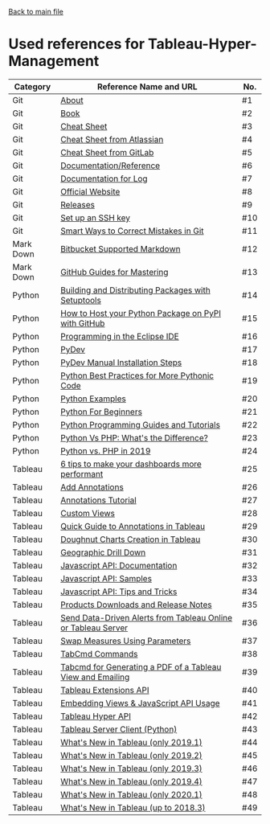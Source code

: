 

[Back to main file](README.md)

Used references for Tableau-Hyper-Management
============================================

| Category   | Reference Name and URL                                                                                                                                                                                                                                                                                                 | No.  |
| ---------- | ---------------------------------------------------------------------------------------------------------------------------------------------------------------------------------------------------------------------------------------------------------------------------------------------------------------------- | ---- |
| Git        | [About](https://git-scm.com/about)                                                                                                                                                                                                                                                                                     | #1   |
| Git        | [Book](https://git-scm.com/book/en/v2)                                                                                                                                                                                                                                                                                 | #2   |
| Git        | [Cheat Sheet](https://services.github.com/on-demand/downloads/github-git-cheat-sheet.pdf)                                                                                                                                                                                                                              | #3   |
| Git        | [Cheat Sheet from Atlassian](https://www.google.com/url?sa=t&rct=j&q=&esrc=s&source=web&cd=10&cad=rja&uact=8&ved=2ahUKEwiL37Sx8tHdAhVBDywKHQHfDBgQFjAJegQIChAC&url=https%3A%2F%2Fwww.atlassian.com%2Fdam%2Fjcr%3A8132028b-024f-4b6b-953e-e68fcce0c5fa%2Fatlassian-git-cheatsheet.pdf&usg=AOvVaw2TdLUeHteS2YU_G9u_-6nP) | #4   |
| Git        | [Cheat Sheet from GitLab](https://about.gitlab.com/images/press/git-cheat-sheet.pdf)                                                                                                                                                                                                                                   | #5   |
| Git        | [Documentation/Reference](https://git-scm.com/doc)                                                                                                                                                                                                                                                                     | #6   |
| Git        | [Documentation for Log](https://git-scm.com/docs/git-log)                                                                                                                                                                                                                                                              | #7   |
| Git        | [Official Website](https://git-scm.com/)                                                                                                                                                                                                                                                                               | #8   |
| Git        | [Releases](https://github.com/git-for-windows/git/releases/)                                                                                                                                                                                                                                                           | #9   |
| Git        | [Set up an SSH key](https://confluence.atlassian.com/bitbucket/set-up-an-ssh-key-728138079.html)                                                                                                                                                                                                                       | #10  |
| Git        | [Smart Ways to Correct Mistakes in Git](https://css-tricks.com/the-smart-ways-to-correct-mistakes-in-git/)                                                                                                                                                                                                             | #11  |
| Mark Down  | [Bitbucket Supported Markdown](https://bitbucket.org/tutorials/markdowndemo)                                                                                                                                                                                                                                           | #12  |
| Mark Down  | [GitHub Guides for Mastering](https://guides.github.com/features/mastering-markdown/)                                                                                                                                                                                                                                  | #13  |
| Python     | [Building and Distributing Packages with Setuptools](https://setuptools.readthedocs.io/en/latest/setuptools.html)                                                                                                                                                                                                      | #14  |
| Python     | [How to Host your Python Package on PyPI with GitHub](https://www.codementor.io/arpitbhayani/host-your-python-package-using-github-on-pypi-du107t7ku)                                                                                                                                                                  | #15  |
| Python     | [Programming in the Eclipse IDE](https://www.ics.uci.edu/~pattis/common/handouts/introtopythonineclipse/)                                                                                                                                                                                                              | #16  |
| Python     | [PyDev](http://www.pydev.org/)                                                                                                                                                                                                                                                                                         | #17  |
| Python     | [PyDev Manual Installation Steps](http://www.pydev.org/manual_101_install.html)                                                                                                                                                                                                                                        | #18  |
| Python     | [Python Best Practices for More Pythonic Code](https://realpython.com/tutorials/best-practices/)                                                                                                                                                                                                                       | #19  |
| Python     | [Python Examples](https://pythonexamples.org/)                                                                                                                                                                                                                                                                         | #20  |
| Python     | [Python For Beginners](https://www.python.org/about/gettingstarted/)                                                                                                                                                                                                                                                   | #21  |
| Python     | [Python Programming Guides and Tutorials](https://www.pythoncentral.io/)                                                                                                                                                                                                                                               | #22  |
| Python     | [Python Vs PHP: What's the Difference?](https://www.guru99.com/python-vs-php.html)                                                                                                                                                                                                                                     | #23  |
| Python     | [Python vs. PHP in 2019](https://hackr.io/blog/python-vs-php-in-2019)                                                                                                                                                                                                                                                  | #24  |
| Tableau    | [6 tips to make your dashboards more performant](https://www.tableau.com/about/blog/2016/1/5-tips-make-your-dashboards-more-performant-48574?__src=liftigniter&__widget=blog-widget&li_source=LI&li_medium=blog-widget)                                                                                                | #25  |
| Tableau    | [Add Annotations](https://onlinehelp.tableau.com/current/pro/desktop/en-us/annotations_annotations_add.htm)                                                                                                                                                                                                            | #26  |
| Tableau    | [Annotations Tutorial](https://www.tutorialgateway.org/tableau-annotations/)                                                                                                                                                                                                                                           | #27  |
| Tableau    | [Custom Views](https://onlinehelp.tableau.com/current/pro/desktop/en-us/customview.htm)                                                                                                                                                                                                                                | #28  |
| Tableau    | [Quick Guide to Annotations in Tableau](https://interworks.com/blog/ekreitler/2016/08/11/quick-guide-annotations-tableau)                                                                                                                                                                                              | #29  |
| Tableau    | [Doughnut Charts Creation in Tableau](https://kb.tableau.com/articles/issue/creating-donut-charts)                                                                                                                                                                                                                     | #30  |
| Tableau    | [Geographic Drill Down](https://vizpainter.com/another-tableau-mapping-tip-geographic-drill-down-to-lower-levels-of-detail/)                                                                                                                                                                                           | #31  |
| Tableau    | [Javascript API: Documentation](https://onlinehelp.tableau.com/current/api/js_api/en-us/JavaScriptAPI/js_api.htm#)                                                                                                                                                                                                     | #32  |
| Tableau    | [Javascript API: Samples](https://github.com/tableau/js-api-samples)                                                                                                                                                                                                                                                   | #33  |
| Tableau    | [Javascript API: Tips and Tricks](https://www.youtube.com/watch?v=0xXUYj4WCiU&list=PL_qx68DwhYA8e_z9k7uoRw0zayoY35nUJ&index=4)                                                                                                                                                                                         | #34  |
| Tableau    | [Products Downloads and Release Notes](https://www.tableau.com/support/releases)                                                                                                                                                                                                                                       | #35  |
| Tableau    | [Send Data-Driven Alerts from Tableau Online or Tableau Server](https://onlinehelp.tableau.com/current/pro/desktop/en-us/data_alerts.htm)                                                                                                                                                                              | #36  |
| Tableau    | [Swap Measures Using Parameters](https://onlinehelp.tableau.com/current/pro/desktop/en-us/parameters_swap.htm)                                                                                                                                                                                                         | #37  |
| Tableau    | [TabCmd Commands](https://onlinehelp.tableau.com/current/server/en-us/tabcmd_cmd.htm)                                                                                                                                                                                                                                  | #38  |
| Tableau    | [Tabcmd for Generating a PDF of a Tableau View and Emailing](https://kb.tableau.com/articles/howto/tabcmd-for-generating-a-pdf-and-emailing)                                                                                                                                                                           | #39  |
| Tableau    | [Tableau Extensions API](https://tableau.github.io/)                                                                                                                                                                                                                                                                   | #40  |
| Tableau    | [Embedding Views & JavaScript API Usage](https://tableau.github.io/embedding-playbook/pages/01_embedding_and_jsapi)                                                                                                                                                                                                    | #41  |
| Tableau    | [Tableau Hyper API](https://help.tableau.com/current/api/hyper_api/en-us/)                                                                                                                                                                                                                                             | #42  |
| Tableau    | [Tableau Server Client (Python)](https://tableau.github.io/server-client-python/)                                                                                                                                                                                                                                      | #43  |
| Tableau    | [What's New in Tableau (only 2019.1)](https://help.tableau.com/v2019.1/pro/desktop/en-us/whatsnew_desktop.htm)                                                                                                                                                                                                         | #44  |
| Tableau    | [What's New in Tableau (only 2019.2)](https://help.tableau.com/v2019.2/pro/desktop/en-us/whatsnew_desktop.htm)                                                                                                                                                                                                         | #45  |
| Tableau    | [What's New in Tableau (only 2019.3)](https://help.tableau.com/v2019.3/pro/desktop/en-us/whatsnew_desktop.htm)                                                                                                                                                                                                         | #46  |
| Tableau    | [What's New in Tableau (only 2019.4)](https://help.tableau.com/v2019.4/pro/desktop/en-us/whatsnew_desktop.htm)                                                                                                                                                                                                         | #47  |
| Tableau    | [What's New in Tableau (only 2020.1)](https://help.tableau.com/v2020.1/pro/desktop/en-us/whatsnew_desktop.htm)                                                                                                                                                                                                         | #48  |
| Tableau    | [What's New in Tableau (up to 2018.3)](https://help.tableau.com/v2018.3/pro/desktop/en-us/whatsnew_desktop.htm)                                                                                                                                                                                                        | #49  |
